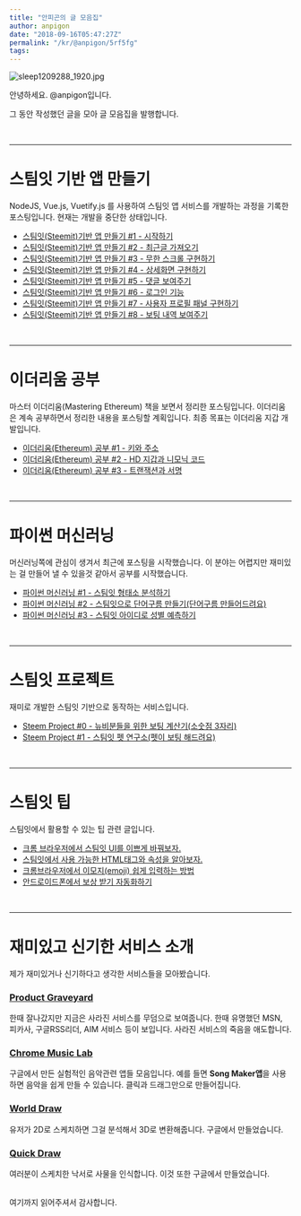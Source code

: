```yaml
---
title: "안피곤의 글 모음집"
author: anpigon
date: "2018-09-16T05:47:27Z"
permalink: "/kr/@anpigon/5rf5fg"
tags:
---
```

![sleep1209288_1920.jpg](https://files.steempeak.com/file/steempeak/anpigon/2Sq9Ysch-sleep-1209288_1920.jpg)

안녕하세요. @anpigon입니다. 

그 동안 작성했던 글을 모아 글 모음집을 발행합니다.

<br><hr>

# 스팀잇 기반 앱 만들기

NodeJS, Vue.js, Vuetify.js 를 사용하여 스팀잇 앱 서비스를 개발하는 과정을 기록한 포스팅입니다. 현재는 개발을 중단한 상태입니다.

* [스팀잇(Steemit)기반 앱 만들기 #1 - 시작하기](https://steemit.com/kr/@anpigon/steemit-1-10f53977c621e)
* [스팀잇(Steemit)기반 앱 만들기 #2 - 최근글 가져오기](https://steemit.com/kr/@anpigon/steemit-2)
* [스팀잇(Steemit)기반 앱 만들기 #3 - 무한 스크롤 구현하기](https://steemit.com/kr/@anpigon/steemit-3)
* [스팀잇(Steemit)기반 앱 만들기 #4 - 상세화면 구현하기](https://steemit.com/kr/@anpigon/steemit-4)
* [스팀잇(Steemit)기반 앱 만들기 #5 - 댓글 보여주기](https://steemit.com/kr/@anpigon/steemit-5)
* [스팀잇(Steemit)기반 앱 만들기 #6 - 로그인 기능](https://steemit.com/kr/@anpigon/steemit-6)
* [스팀잇(Steemit)기반 앱 만들기 #7 - 사용자 프로필 패널 구현하기](https://steemit.com/kr/@anpigon/steemit-7)
* [스팀잇(Steemit)기반 앱 만들기 #8 - 보팅 내역 보여주기](https://steemit.com/kr/@anpigon/steemit-8)

<br><hr>

# 이더리움 공부
마스터 이더리움(Mastering Ethereum) 책을 보면서 정리한 포스팅입니다. 이더리움은 계속 공부하면서 정리한 내용을 포스팅할 계획입니다. 최종 목표는 이더리움 지갑 개발입니다.

* [이더리움(Ethereum) 공부 #1 - 키와 주소](https://steemit.com/kr/@anpigon/ethereum-1)
* [이더리움(Ethereum) 공부 #2 - HD 지갑과 니모닉 코드](https://steemit.com/busy/@anpigon/ethereum-2-hd)
* [이더리움(Ethereum) 공부 #3 - 트랜잭션과 서명](https://steemit.com/busy/@anpigon/ethereum-3)

<br><hr>

# 파이썬 머신러닝
머신러닝쪽에 관심이 생겨서 최근에 포스팅을 시작했습니다. 이 분야는 어렵지만 재미있는 걸 만들어 낼 수 있을것 같아서 공부를 시작했습니다.

* [파이썬 머신러닝 #1 - 스팀잇 형태소 분석하기](https://steemit.com/busy/@anpigon/5s1aam)
* [파이썬 머신러닝 #2 - 스팀잇으로 단어구름 만들기(단어구름 만들어드려요)](https://steemit.com/busy/@anpigon/2)
* [파이썬 머신러닝 #3 - 스팀잇 아이디로 성별 예측하기](https://steemit.com/busy/@anpigon/3)

<br><hr>

# 스팀잇 프로젝트

재미로 개발한 스팀잇 기반으로 동작하는 서비스입니다.

* [Steem Project #0 - 뉴비분들을 위한 보팅 계산기(소숫점 3자리)](https://steemit.com/kr/@anpigon/6gxjap)
* [Steem Project #1 - 스팀잇 펫 연구소(펫이 보팅 해드려요)](https://steemit.com/busy/@anpigon/steem-project-1)

<br><hr>

# 스팀잇 팁

스팀잇에서 활용할 수 있는 팁 관련 글입니다.

* [크롬 브라우저에서 스팀잇 UI를 이쁘게 바꿔보자.](https://steemit.com/kr/@anpigon/ui)
* [스팀잇에서 사용 가능한 HTML태그와 속성을 알아보자.](https://steemit.com/kr/@anpigon/html)
* [크롬브라우저에서 이모지(emoji) 쉽게 입력하는 방법](https://steemit.com/busy/@anpigon/emoji)
* [안드로이드폰에서 보상 받기 자동화하기](https://steemit.com/busy/@anpigon/2eez4w)

<br><hr>

# 재미있고 신기한 서비스 소개

제가 재미있거나 신기하다고 생각한 서비스들을 모아봤습니다.

### [Product Graveyard](http://productgraveyard.com/)
한때 잘나갔지만 지금은 사라진 서비스를 무덤으로 보여줍니다. 한때 유명했던 MSN, 피카사, 구글RSS리더, AIM 서비스 등이 보입니다. 사라진 서비스의 죽음을 애도합니다.

### [Chrome Music Lab](https://musiclab.chromeexperiments.com/)
구글에서 만든 실험적인 음악관련 앱들 모음입니다. 예를 들면 **Song Maker앱**을 사용하면 음악을 쉽게 만들 수 있습니다. 클릭과 드래그만으로 만들어집니다.

### [World Draw](https://worlddraw.withgoogle.com/draw)
유저가 2D로 스케치하면 그걸 분석해서 3D로 변환해줍니다. 구글에서 만들었습니다.

### [Quick Draw](https://quickdraw.withgoogle.com/)
여러분이 스케치한 낙서로 사물을 인식합니다. 이것 또한 구글에서 만들었습니다.


<br>여기까지 읽어주셔서 감사합니다.